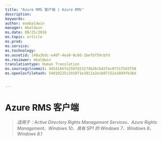 ```yaml
---
title: "Azure RMS 客户端 | Azure RMS"
description: 
keywords: 
author: msmbaldwin
manager: mbaldwin
ms.date: 08/25/2016
ms.topic: article
ms.prod: 
ms.service: 
ms.technology: 
ms.assetid: 148a3bdc-e40f-4ea9-8c0d-1befbf59cbfd
ms.reviewer: mbaldwin
translationtype: Human Translation
ms.sourcegitcommit: 44541b6fe2567d23174b26cb42fec0731f5d3f58
ms.openlocfilehash: 54010225c291071e3811e2e1687152a1894fb36d


---
```


# Azure RMS 客户端

>*适用于：Active Directory Rights Management Services、Azure Rights Management、Windows 10、具有 SP1 的 Windows 7、Windows 8、Windows 8.1*




<!--HONumber=Aug16_HO4-->


